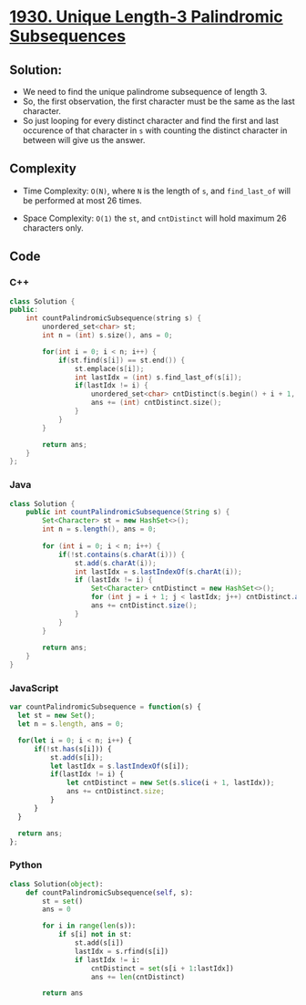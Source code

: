 # [1930. Unique Length-3 Palindromic Subsequences](https://leetcode.com/problems/unique-length-3-palindromic-subsequences/)

## Solution:
- We need to find the unique palindrome subsequence of length 3.
- So, the first observation, the first character must be the same as the last character.
- So just looping for every distinct character and find the first and last occurence of that character in `s` with counting the distinct character in between will give us the answer.

## Complexity
- Time Complexity: `O(N)`, where `N` is the length of `s`, and `find_last_of` will be performed at most 26 times.

- Space Complexity: `O(1)` the `st`, and `cntDistinct` will hold maximum 26 characters only.

## Code
### C++
```cpp
class Solution {
public:
    int countPalindromicSubsequence(string s) {
        unordered_set<char> st;
        int n = (int) s.size(), ans = 0;

        for(int i = 0; i < n; i++) {
            if(st.find(s[i]) == st.end()) {
                st.emplace(s[i]);
                int lastIdx = (int) s.find_last_of(s[i]);
                if(lastIdx != i) {
                    unordered_set<char> cntDistinct(s.begin() + i + 1, s.begin() + lastIdx);
                    ans += (int) cntDistinct.size();
                }
            }
        }

        return ans;
    }
};
```

### Java
```java
class Solution {
    public int countPalindromicSubsequence(String s) {
        Set<Character> st = new HashSet<>();
        int n = s.length(), ans = 0;
        
        for (int i = 0; i < n; i++) {
            if(!st.contains(s.charAt(i))) {
                st.add(s.charAt(i));
                int lastIdx = s.lastIndexOf(s.charAt(i));
                if (lastIdx != i) {
                    Set<Character> cntDistinct = new HashSet<>();
                    for (int j = i + 1; j < lastIdx; j++) cntDistinct.add(s.charAt(j));
                    ans += cntDistinct.size();
                }
            }
        }
        
        return ans;
    }
}
```

### JavaScript
```javascript
var countPalindromicSubsequence = function(s) {
  let st = new Set();
  let n = s.length, ans = 0;

  for(let i = 0; i < n; i++) {
      if(!st.has(s[i])) {
          st.add(s[i]);
          let lastIdx = s.lastIndexOf(s[i]);
          if(lastIdx != i) {
              let cntDistinct = new Set(s.slice(i + 1, lastIdx));
              ans += cntDistinct.size;
          }
      }
  }

  return ans;
};
```

### Python
```python
class Solution(object):
    def countPalindromicSubsequence(self, s):
        st = set()
        ans = 0

        for i in range(len(s)):
            if s[i] not in st:
                st.add(s[i])
                lastIdx = s.rfind(s[i])
                if lastIdx != i:
                    cntDistinct = set(s[i + 1:lastIdx])
                    ans += len(cntDistinct)

        return ans
```